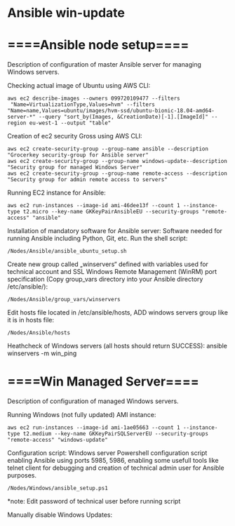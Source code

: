 # Ansible win-update

====Ansible node setup====
===========================
Description of configuration of master Ansible server for managing Windows servers.
 
Checking actual image of Ubuntu using AWS CLI:

```
aws ec2 describe-images --owners 099720109477 --filters
 "Name=VirtualizationType,Values=hvm" --filters "Name=name,Values=ubuntu/images/hvm-ssd/ubuntu-bionic-18.04-amd64-server-*" --query "sort_by(Images, &CreationDate)[-1].[ImageId]" --region eu-west-1 --output "table"
```
 
Creation of ec2 security Gross using AWS CLI:

``` 
aws ec2 create-security-group --group-name ansible --description "Grocerkey security-group for Ansible server"
aws ec2 create-security-group --group-name windows-update--description "Security group for managed Windows Server"
aws ec2 create-security-group --group-name remote-access --description "Security group for admin remote access to servers"
``` 
 
Running EC2 instance for Ansible:
 
``` 
aws ec2 run-instances --image-id ami-46dee13f --count 1 --instance-type t2.micro --key-name GKKeyPairAnsibleEU --security-groups "remote-access" "ansible"
```

Installation of mandatory software for Ansible server:
Software needed for running Ansible including Python, Git, etc.
Run the shell script:

```
/Nodes/Ansible/ansible_ubuntu_setup.sh
```

Create new group called „winservers“ defined with variables used for technical account and SSL Windows Remote Management (WinRM) port specification
(Copy group_vars directory into your Ansible directory /etc/ansible/):

```
/Nodes/Ansible/group_vars/winservers
```
 
Edit hosts file located in /etc/ansible/hosts, ADD windows servers group like it is in hosts file:

```
/Nodes/Ansible/hosts
```
 
Heathcheck of Windows servers (all hosts should return SUCCESS):
ansible winservers -m win_ping



====Win Managed Server====
===========================
Description of configuration of managed Windows servers.
 
Running Windows (not fully updated) AMI instance:

```
aws ec2 run-instances --image-id ami-1ae05663 --count 1 --instance-type t2.medium --key-name GKKeyPairSQLServerEU --security-groups "remote-access" "windows-update"
```
 
Configuration script:
Windows server Powershell configuration script enabling Ansible using ports 5985, 5986, enabling some usefull tools like telnet client for debugging and creation of technical admin user for Ansible purposes.

```
/Nodes/Windows/ansible_setup.ps1
```

*note: Edit password of technical user before running script

Manually disable Windows Updates: